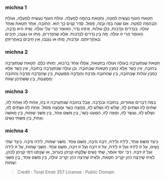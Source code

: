
### michna 1
חַטַּאת הָעוֹף נַעֲשֵׂית לְמַטָּה, וְחַטַּאת בְּהֵמָה לְמַעְלָה. עוֹלַת הָעוֹף נַעֲשֵׂית לְמַעְלָה, וְעוֹלַת הַבְּהֵמָה לְמַטָּה. אִם שִׁנָּה בָּזֶה וּבָזֶה, פָּסוּל. סֵדֶר קִנִּים כָּךְ הוּא. הַחוֹבָה, אֶחָד חַטָּאת וְאֶחָד עוֹלָה. בִּנְדָרִים וּנְדָבוֹת, כֻּלָּן עוֹלוֹת. אֵיזֶהוּ נֶדֶר, הָאוֹמֵר הֲרֵי עָלַי עוֹלָה. וְאֵיזוֹ הִיא נְדָבָה, הָאוֹמֵר הֲרֵי זוֹ עוֹלָה. מַה בֵּין נְדָרִים לִנְדָבוֹת. אֶלָּא שֶׁהַנְּדָרִים, מֵתוּ אוֹ נִגְנְבוּ, חַיָּבִים בְּאַחֲרָיוּתָם. וּנְדָבוֹת, מֵתוּ אוֹ נִגְנְבוּ, אֵין חַיָּבִים בְּאַחֲרָיוּתָן: 

### michna 2
חַטָּאת שֶׁנִּתְעָרְבָה בְעוֹלָה וְעוֹלָה בְחַטָּאת, אֲפִלּוּ אֶחָד בְּרִבּוֹא, יָמוּתוּ כֻלָּם. חַטָּאת שֶׁנִּתְעָרְבָה בְחוֹבָה, אֵין כָּשֵׁר אֶלָּא כְמִנְיַן חַטָּאוֹת שֶׁבַּחוֹבָה. וְכֵן עוֹלָה שֶׁנִּתְעָרְבָה בְחוֹבָה, אֵין כָּשֵׁר אֶלָּא כְמִנְיַן עוֹלוֹת שֶׁבַּחוֹבָה, בֵּין שֶׁהַחוֹבָה מְרֻבָּה וְהַנְּדָבָה מְמֻעֶטֶת, בֵּין שֶׁהַנְּדָבָה מְרֻבָּה וְהַחוֹבָה מְמֻעֶטֶת, בֵּין שֶׁשְּׁתֵּיהֶן שָׁווֹת: 

### michna 3
בַּמֶּה דְבָרִים אֲמוּרִים, בְּחוֹבָה וּבִנְדָבָה. אֲבָל בְּחוֹבָה שֶׁנִּתְעָרְבָה זוֹ בָזוֹ, אַחַת לָזוֹ וְאַחַת לָזוֹ, שְׁתַּיִם לָזוֹ וּשְׁתַּיִם לָזוֹ, שָׁלשׁ לָזוֹ וְשָׁלשׁ לָזוֹ, מֶחֱצָה כָּשֵׁר וּמֶחֱצָה פָּסוּל. אַחַת לָזוֹ וּשְׁתַּיִם לָזוֹ, וְשָׁלשׁ לָזוֹ, וְעֶשֶׂר לָזוֹ, וּמֵאָה לָזוֹ, הַמֻּעָט כָּשֵׁר, בֵּין מִשֵּׁם אֶחָד, בֵּין מִשְּׁנֵי שֵׁמוֹת, בֵּין מֵאִשָּׁה אַחַת, בֵּין מִשְּׁתֵּי נָשִׁים: 

### michna 4
כֵּיצַד מִשֵּׁם אֶחָד, לֵידָה וְלֵידָה, זִיבָה וְזִיבָה, מִשֵּׁם אֶחָד. מִשְּׁנֵי שֵׁמוֹת, לֵידָה וְזִיבָה. כֵּיצַד שְׁתֵּי נָשִׁים, עַל זוֹ לֵידָה וְעַל זוֹ לֵידָה, עַל זוֹ זִיבָה וְעַל זוֹ זִיבָה, מִשֵּׁם אֶחָד. מִשְּׁנֵי שֵׁמוֹת, עַל זוֹ לֵידָה וְעַל זוֹ זִיבָה. רַבִּי יוֹסֵי אוֹמֵר, שְׁתֵּי נָשִׁים שֶׁלָּקְחוּ קִנֵּיהֶן בְּעֵרוּב, אוֹ שֶׁנָּתְנוּ דְמֵי קִנֵּיהֶן לַכֹּהֵן, לְאֵיזוֹ שֶׁיִּרְצֶה כֹהֵן יַקְרִיב חַטָּאת, וּלְאֵיזוֹ שֶׁיִּרְצֶה כֹהֵן יַקְרִיב עוֹלָה, בֵּין מִשֵּׁם אֶחָד, בֵּין מִשְּׁנֵי שֵׁמוֹת: 

>Credit : Torat Emet 357
>License : Public Domain 